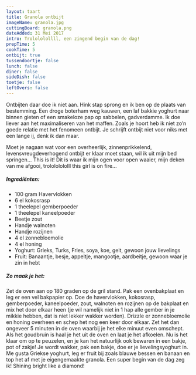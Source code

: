 ```yaml
---
layout: taart
title: Granola ontbijt
imageName: granola.jpg
cuttingBoard: granola.png
dateAdded: 31 Mei 2017
intro: Trolololollll, een zingend begin van de dag!
prepTime: 5
cookTime: 5
ontbijt: true
tussendoortje: false
lunch: false
diner: false
sideDish: false
toetje: false
leftOvers: false
---
```

Ontbijten daar doe ik niet aan. Hink stap sprong en ik ben op de plaats van bestemming. Een droge boterham weg kauwen, een laf bakkie yoghurt naar binnen gieten of een smakeloze pap op sabbelen, gadverdamme. Ik doe liever aan het maximaliseren van het maffen. Zoals je hoort heb ik niet zo’n goede relatie met het fenomeen ontbijt. Je schrijft ontbijt niet voor niks met een lange ij, denk ik dan maar.

Moet je nagaan wat voor een overheerlijk, zinnenprikkelend, levensvreugdeverhogend ontbijt er klaar moet staan, wil ik uit mijn bed springen...  This is it! Dit is waar ik mijn ogen voor open waaier, mijn deken van me afgooi, trolololololll this girl is on fire...

##### Ingrediënten:
* 100 gram Havervlokken
* 6 el kokosrasp
* 1 theelepel gemberpoeder
* 1 theelepel kaneelpoeder
* Beetje zout
* Handje walnoten
* Handje rozijnen
* 4 el zonnebloemolie
* 4 el honing
* Yoghurt: Grieks, Turks, Fries, soya, koe, geit, gewoon jouw lievelings
* Fruit: Banaantje, besje, appeltje, mangootje, aardbeitje, gewoon waar je zin in hebt

##### Zo maak je het:
Zet de oven aan op 180 graden op de gril stand. Pak een ovenbakplaat en leg er een vel bakpapier op. Doe de havervlokken, kokosrasp, gemberpoeder, kaneelpoeder, zout, walnoten en rozijnen op de bakplaat en mix het door elkaar heen (je wil namelijk niet in 1 hap alle gember in je mikkie hebben, dat is niet lekker wakker worden). Drizzle er zonnebloemolie en honing overheen en schep het nog een keer door elkaar. Zet het dan ongeveer 5 minuten in de oven waarbij je het elke minuut even omschept. Als het goudbruin is haal je het uit de oven en laat je het afkoelen. Nu is het klaar om op te peuzelen, en je kan het natuurlijk ook bewaren in een bakje, pot of zakje! Je wordt wakker, pak een bakje, doe er je lievelingsyoghurt in.  Me gusta Griekse yoghurt, leg er fruit bij zoals blauwe bessen en banaan en top het af met je eigengemaakte granola. Een super begin van de dag zeg ik! Shining bright like a diamond!
